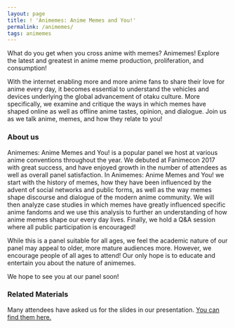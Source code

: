 ```yaml
---
layout: page
title: ! 'Animemes: Anime Memes and You!'
permalink: /animemes/
tags: animemes
---
```

What do you get when you cross anime with memes? Animemes! Explore the latest and greatest in anime meme production, proliferation, and consumption!

With the internet enabling more and more anime fans to share their love for anime every day, it becomes essential to understand the vehicles and devices underlying the global advancement of otaku culture. More specifically, we examine and critique the ways in which memes have shaped online as well as offline anime tastes, opinion, and dialogue. Join us as we talk anime, memes, and how they relate to you!

### About us
Animemes: Anime Memes and You! is a popular panel we host at various anime conventions throughout the year. We debuted at Fanimecon 2017 with great success, and have enjoyed growth in the number of attendees as well as overall panel satisfaction. In Animemes: Anime Memes and You! we start with the history of memes, how they have been influenced by the advent of social networks and public forms, as well as the way memes shape discourse and dialogue of the modern anime community. We will then analyze case studies in which memes have greatly influenced specific anime fandoms and we use this analysis to further an understanding of how anime memes shape our every day lives. Finally, we hold a Q&A session where all public participation is encouraged!

While this is a panel suitable for all ages, we feel the academic nature of our panel may appeal to older, more mature audiences more. However, we encourage people of all ages to attend! Our only hope is to educate and entertain you about the nature of animemes.

We hope to see you at our panel soon!

### Related Materials
Many attendees have asked us for the slides in our presentation. [You can find them here.](https://github.com/moememes/moememes.github.io/raw/master/animemes.pdf)
